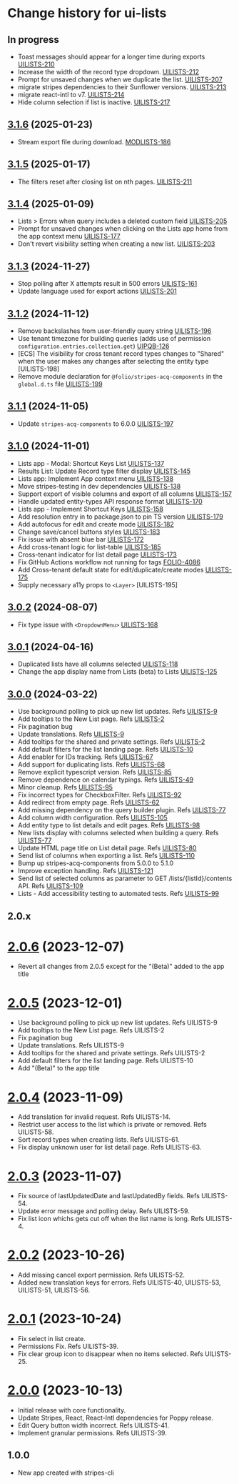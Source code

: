 # Change history for ui-lists

## In progress

* Toast messages should appear for a longer time during exports [UILISTS-210]
* Increase the width of the record type dropdown. [UILISTS-212]
* Prompt for unsaved changes when we duplicate the list. [UILISTS-207]
* migrate stripes dependencies to their Sunflower versions. [UILISTS-213]
* migrate react-intl to v7. [UILISTS-214]
* Hide column selection if list is inactive. [UILISTS-217]

[UILISTS-210]: https://folio-org.atlassian.net/browse/UILISTS-210
[UILISTS-212]: https://folio-org.atlassian.net/browse/UILISTS-212
[UILISTS-207]: https://folio-org.atlassian.net/browse/UILISTS-207
[UILISTS-213]: https://folio-org.atlassian.net/browse/UILISTS-213
[UILISTS-214]: https://folio-org.atlassian.net/browse/UILISTS-214
[UILISTS-217]: https://folio-org.atlassian.net/browse/UILISTS-217

## [3.1.6](https://github.com/folio-org/ui-lists/tree/v3.1.6) (2025-01-23)

* Stream export file during download. [MODLISTS-186]

[MODLISTS-186]: https://folio-org.atlassian.net/browse/MODLISTS-186

## [3.1.5](https://github.com/folio-org/ui-lists/tree/v3.1.5) (2025-01-17)

* The filters reset after closing list on nth pages. [UILISTS-211]

[UILISTS-211]: https://folio-org.atlassian.net/browse/UILISTS-211

## [3.1.4](https://github.com/folio-org/ui-lists/tree/v3.1.4) (2025-01-09)

* Lists > Errors when query includes a deleted custom field [UILISTS-205]
* Prompt for unsaved changes when clicking on the Lists app home from the app context menu [UILISTS-177]
* Don't revert visibility setting when creating a new list. [UILISTS-203]

[UILISTS-177]: https://folio-org.atlassian.net/browse/UILISTS-177
[UILISTS-205]: https://folio-org.atlassian.net/browse/UILISTS-205
[UILISTS-203]: https://folio-org.atlassian.net/browse/UILISTS-203

## [3.1.3](https://github.com/folio-org/ui-lists/tree/v3.1.3) (2024-11-27)
* Stop polling after X attempts result in 500 errors [UILISTS-161]
* Update language used for export actions [UILISTS-201]

[UILISTS-161]: https://folio-org.atlassian.net/browse/UILISTS-161
[UILISTS-201]: https://folio-org.atlassian.net/browse/UILISTS-201

## [3.1.2](https://github.com/folio-org/ui-lists/tree/v3.1.2) (2024-11-12)
* Remove backslashes from user-friendly query string [UILISTS-196]
* Use tenant timezone for building queries (adds use of permission `configuration.entries.collection.get`) [UIPQB-126]
* [ECS] The visibility for cross tenant record types changes to "Shared" when the user makes any changes after selecting the entity type [UILISTS-198]
* Remove module declaration for `@folio/stripes-acq-components` in the `global.d.ts` file [UILISTS-199]

[UILISTS-196]: https://folio-org.atlassian.net/browse/UILISTS-196
[UILISTS-199]: https://folio-org.atlassian.net/browse/UILISTS-198
[UILISTS-199]: https://folio-org.atlassian.net/browse/UILISTS-199
[UIPQB-126]: https://folio-org.atlassian.net/browse/UIPQB-126

## [3.1.1](https://github.com/folio-org/ui-lists/tree/v3.1.1) (2024-11-05)
* Update `stripes-acq-components` to 6.0.0 [UILISTS-197]

[UILISTS-197]: https://folio-org.atlassian.net/browse/UILISTS-197

## [3.1.0](https://github.com/folio-org/ui-lists/tree/v3.1.0) (2024-11-01)
* Lists app - Modal: Shortcut Keys List [UILISTS-137]
* Results List: Update Record type filter display [UILISTS-145]
* Lists app: Implement App context menu [UILISTS-138]
* Move stripes-testing in dev dependencies [UILISTS-138]
* Support export of visible columns and export of all columns [UILISTS-157]
* Handle updated entity-types API response format [UILISTS-170]
* Lists app - Implement Shortcut Keys [UILISTS-158]
* Add resolution entry in to package.json to pin TS version [UILISTS-179]
* Add autofocus for edit and create mode [UILISTS-182]
* Change save/cancel buttons styles [UILISTS-183]
* Fix issue with absent blue bar [UILISTS-172]
* Add cross-tenant logic for list-table [UILISTS-185]
* Cross-tenant indicator for list detail page [UILISTS-173]
* Fix GitHub Actions workflow not running for tags [FOLIO-4086]
* Add Cross-tenant default state for edit/duplicate/create modes [UILISTS-175]
* Supply necessary a11y props to `<Layer>` [UILISTS-195]


[UILISTS-175]: https://folio-org.atlassian.net/browse/UILISTS-175
[UILISTS-173]: https://folio-org.atlassian.net/browse/UILISTS-173
[UILISTS-185]: https://folio-org.atlassian.net/browse/UILISTS-185
[UILISTS-182]: https://folio-org.atlassian.net/browse/UILISTS-182
[UILISTS-183]: https://folio-org.atlassian.net/browse/UILISTS-183
[UILISTS-172]: https://folio-org.atlassian.net/browse/UILISTS-172
[UILISTS-179]: https://folio-org.atlassian.net/browse/UILISTS-179
[UILISTS-170]: https://folio-org.atlassian.net/browse/UILISTS-170
[UILISTS-157]: https://folio-org.atlassian.net/browse/UILISTS-157
[UILISTS-138]: https://folio-org.atlassian.net/browse/UILISTS-138
[UILISTS-138]: https://folio-org.atlassian.net/browse/UILISTS-138
[UILISTS-137]: https://folio-org.atlassian.net/browse/UILISTS-137
[UILISTS-145]: https://folio-org.atlassian.net/browse/UILISTS-145
[UILISTS-158]: https://folio-org.atlassian.net/browse/UILISTS-158
[FOLIO-4086]: https://folio-org.atlassian.net/browse/FOLIO-4086

## [3.0.2](https://github.com/folio-org/ui-lists/tree/v3.0.2) (2024-08-07)
* Fix type issue with `<DropdownMenu>` [UILISTS-168]

[UILISTS-168]: https://folio-org.atlassian.net/browse/UILISTS-168

## [3.0.1](https://github.com/folio-org/ui-lists/tree/v3.0.1) (2024-04-16)
* Duplicated lists have all columns selected [UILISTS-118]
* Change the app display name from Lists (beta) to Lists [UILISTS-125]

[UILISTS-118]: https://folio-org.atlassian.net/browse/UILISTS-118
[UILISTS-125]: https://folio-org.atlassian.net/browse/UILISTS-125

## [3.0.0](https://github.com/folio-org/ui-lists/tree/v3.0.0) (2024-03-22)
* Use background polling to pick up new list updates. Refs [UILISTS-9]
* Add tooltips to the New List page. Refs [UILISTS-2]
* Fix pagination bug
* Update translations. Refs [UILISTS-9]
* Add tooltips for the shared and private settings. Refs [UILISTS-2]
* Add default filters for the list landing page. Refs [UILISTS-10]
* Add enabler for IDs tracking. Refs [UILISTS-67]
* Add support for duplicating lists. Refs [UILISTS-68]
* Remove explicit typescript version. Refs [UILISTS-85]
* Remove dependence on calendar typings. Refs [UILISTS-49]
* Minor cleanup. Refs [UILISTS-95]
* Fix incorrect types for CheckboxFilter. Refs [UILISTS-92]
* Add redirect from empty page. Refs [UILISTS-62]
* Add missing dependency on the query builder plugin. Refs [UILISTS-77]
* Add column width configuration. Refs [UILISTS-105]
* Add entity type to list details and edit pages. Refs [UILISTS-98]
* New lists display with columns selected when building a query. Refs [UILISTS-77]
* Update HTML page title on List detail page. Refs [UILISTS-80]
* Send list of columns when exporting a list. Refs [UILISTS-110]
* Bump up stripes-acq-components from 5.0.0 to 5.1.0
* Improve exception handling. Refs [UILISTS-121]
* Send list of selected columns as parameter to GET /lists/{listId}/contents API. Refs [UILISTS-109]
* Lists - Add accessibility testing to automated tests. Refs [UILISTS-99]

[UILISTS-9]: https://folio-org.atlassian.net/browse/UILISTS-9
[UILISTS-2]: https://folio-org.atlassian.net/browse/UILISTS-2
[UILISTS-9]: https://folio-org.atlassian.net/browse/UILISTS-9
[UILISTS-2]: https://folio-org.atlassian.net/browse/UILISTS-2
[UILISTS-10]: https://folio-org.atlassian.net/browse/UILISTS-10
[UILISTS-67]: https://folio-org.atlassian.net/browse/UILISTS-67
[UILISTS-68]: https://folio-org.atlassian.net/browse/UILISTS-68
[UILISTS-85]: https://folio-org.atlassian.net/browse/UILISTS-85
[UILISTS-49]: https://folio-org.atlassian.net/browse/UILISTS-49
[UILISTS-95]: https://folio-org.atlassian.net/browse/UILISTS-95
[UILISTS-92]: https://folio-org.atlassian.net/browse/UILISTS-92
[UILISTS-62]: https://folio-org.atlassian.net/browse/UILISTS-62
[UILISTS-77]: https://folio-org.atlassian.net/browse/UILISTS-77
[UILISTS-105]: https://folio-org.atlassian.net/browse/UILISTS-105
[UILISTS-98]: https://folio-org.atlassian.net/browse/UILISTS-98
[UILISTS-77]: https://folio-org.atlassian.net/browse/UILISTS-77
[UILISTS-80]: https://folio-org.atlassian.net/browse/UILISTS-80
[UILISTS-110]: https://folio-org.atlassian.net/browse/UILISTS-110
[UILISTS-121]: https://folio-org.atlassian.net/browse/UILISTS-121
[UILISTS-109]: https://folio-org.atlassian.net/browse/UILISTS-109
[UILISTS-99]: https://folio-org.atlassian.net/browse/UILISTS-99

## 2.0.x

# [2.0.6](https://github.com/folio-org/ui-lists/tree/v2.0.5) (2023-12-07)
* Revert all changes from 2.0.5 except for the "(Beta)" added to the app title

# [2.0.5](https://github.com/folio-org/ui-lists/tree/v2.0.5) (2023-12-01)

* Use background polling to pick up new list updates. Refs UILISTS-9
* Add tooltips to the New List page. Refs UILISTS-2
* Fix pagination bug
* Update translations. Refs UILISTS-9
* Add tooltips for the shared and private settings. Refs UILISTS-2
* Add default filters for the list landing page. Refs UILISTS-10
* Add "(Beta)" to the app title

# [2.0.4](https://github.com/folio-org/ui-lists/tree/v2.0.4) (2023-11-09)

* Add translation for invalid request. Refs UILISTS-14.
* Restrict user access to the list which is private or removed. Refs UILISTS-58.
* Sort record types when creating lists. Refs UILISTS-61.
* Fix display unknown user for list detail page. Refs UILISTS-63.

# [2.0.3](https://github.com/folio-org/ui-lists/tree/v2.0.3) (2023-11-07)

* Fix source of lastUpdatedDate and lastUpdatedBy fields. Refs UILISTS-54.
* Update error message and polling delay. Refs UILISTS-59.
* Fix list icon whichs gets cut off when the list name is long. Refs UILISTS-4.

# [2.0.2](https://github.com/folio-org/ui-lists/tree/v2.0.2) (2023-10-26)

* Add missing cancel export permission. Refs UILISTS-52.
* Added new translation keys for errors. Refs UILISTS-40, UILISTS-53, UILISTS-51, UILISTS-56.

# [2.0.1](https://github.com/folio-org/ui-lists/tree/v2.0.1) (2023-10-24)

* Fix select in list create.
* Permissions Fix. Refs UILISTS-39.
* Fix clear group icon to disappear when no items selected. Refs UILISTS-25.

# [2.0.0](https://github.com/folio-org/ui-lists/tree/v2.0.0) (2023-10-13)

* Initial release with core functionality.
* Update Stripes, React, React-Intl dependencies for Poppy release.
* Edit Query button width incorrect. Refs UILISTS-41.
* Implement granular permissions. Refs UILISTS-39.

## 1.0.0

* New app created with stripes-cli
